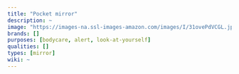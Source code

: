 ```yaml
---
title: "Pocket mirror"
description: ~
image: "https://images-na.ssl-images-amazon.com/images/I/31ovePdVCGL.jpg"
brands: []
purposes: [bodycare, alert, look-at-yourself]
qualities: []
types: [mirror]
wiki: ~
---
```

